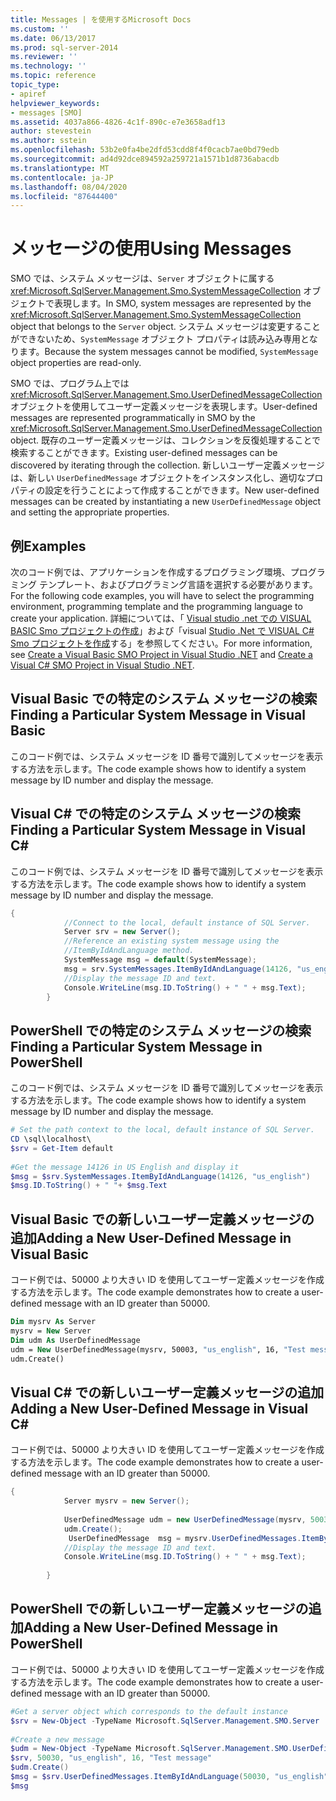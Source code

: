 ```yaml
---
title: Messages | を使用するMicrosoft Docs
ms.custom: ''
ms.date: 06/13/2017
ms.prod: sql-server-2014
ms.reviewer: ''
ms.technology: ''
ms.topic: reference
topic_type:
- apiref
helpviewer_keywords:
- messages [SMO]
ms.assetid: 4037a866-4826-4c1f-890c-e7e3658adf13
author: stevestein
ms.author: sstein
ms.openlocfilehash: 53b2e0fa4be2dfd53cdd8f4f0cacb7ae0bd79edb
ms.sourcegitcommit: ad4d92dce894592a259721a1571b1d8736abacdb
ms.translationtype: MT
ms.contentlocale: ja-JP
ms.lasthandoff: 08/04/2020
ms.locfileid: "87644400"
---
```

# <a name="using-messages"></a><span data-ttu-id="dc438-102">メッセージの使用</span><span class="sxs-lookup"><span data-stu-id="dc438-102">Using Messages</span></span>
  <span data-ttu-id="dc438-103">SMO では、システム メッセージは、`Server` オブジェクトに属する <xref:Microsoft.SqlServer.Management.Smo.SystemMessageCollection> オブジェクトで表現します。</span><span class="sxs-lookup"><span data-stu-id="dc438-103">In SMO, system messages are represented by the <xref:Microsoft.SqlServer.Management.Smo.SystemMessageCollection> object that belongs to the `Server` object.</span></span> <span data-ttu-id="dc438-104">システム メッセージは変更することができないため、`SystemMessage` オブジェクト プロパティは読み込み専用となります。</span><span class="sxs-lookup"><span data-stu-id="dc438-104">Because the system messages cannot be modified, `SystemMessage` object properties are read-only.</span></span>  
  
 <span data-ttu-id="dc438-105">SMO では、プログラム上では <xref:Microsoft.SqlServer.Management.Smo.UserDefinedMessageCollection> オブジェクトを使用してユーザー定義メッセージを表現します。</span><span class="sxs-lookup"><span data-stu-id="dc438-105">User-defined messages are represented programmatically in SMO by the <xref:Microsoft.SqlServer.Management.Smo.UserDefinedMessageCollection> object.</span></span> <span data-ttu-id="dc438-106">既存のユーザー定義メッセージは、コレクションを反復処理することで検索することができます。</span><span class="sxs-lookup"><span data-stu-id="dc438-106">Existing user-defined messages can be discovered by iterating through the collection.</span></span> <span data-ttu-id="dc438-107">新しいユーザー定義メッセージは、新しい `UserDefinedMessage` オブジェクトをインスタンス化し、適切なプロパティの設定を行うことによって作成することができます。</span><span class="sxs-lookup"><span data-stu-id="dc438-107">New user-defined messages can be created by instantiating a new `UserDefinedMessage` object and setting the appropriate properties.</span></span>  
  
## <a name="examples"></a><span data-ttu-id="dc438-108">例</span><span class="sxs-lookup"><span data-stu-id="dc438-108">Examples</span></span>  
 <span data-ttu-id="dc438-109">次のコード例では、アプリケーションを作成するプログラミング環境、プログラミング テンプレート、およびプログラミング言語を選択する必要があります。</span><span class="sxs-lookup"><span data-stu-id="dc438-109">For the following code examples, you will have to select the programming environment, programming template and the programming language to create your application.</span></span> <span data-ttu-id="dc438-110">詳細については、「 [Visual studio .net での VISUAL BASIC Smo プロジェクトの作成](../../../database-engine/dev-guide/create-a-visual-basic-smo-project-in-visual-studio-net.md)」および「visual [Studio .Net で VISUAL C&#35; Smo プロジェクトを作成](../how-to-create-a-visual-csharp-smo-project-in-visual-studio-net.md)する」を参照してください。</span><span class="sxs-lookup"><span data-stu-id="dc438-110">For more information, see [Create a Visual Basic SMO Project in Visual Studio .NET](../../../database-engine/dev-guide/create-a-visual-basic-smo-project-in-visual-studio-net.md) and [Create a Visual C&#35; SMO Project in Visual Studio .NET](../how-to-create-a-visual-csharp-smo-project-in-visual-studio-net.md).</span></span>  
  
## <a name="finding-a-particular-system-message-in-visual-basic"></a><span data-ttu-id="dc438-111">Visual Basic での特定のシステム メッセージの検索</span><span class="sxs-lookup"><span data-stu-id="dc438-111">Finding a Particular System Message in Visual Basic</span></span>  
 <span data-ttu-id="dc438-112">このコード例では、システム メッセージを ID 番号で識別してメッセージを表示する方法を示します。</span><span class="sxs-lookup"><span data-stu-id="dc438-112">The code example shows how to identify a system message by ID number and display the message.</span></span>  
  
<!-- TODO: review snippet reference  [!CODE [SMO How to#SMO_VBMessages1](SMO How to#SMO_VBMessages1)]  -->  
  
## <a name="finding-a-particular-system-message-in-visual-c"></a><span data-ttu-id="dc438-113">Visual C# での特定のシステム メッセージの検索</span><span class="sxs-lookup"><span data-stu-id="dc438-113">Finding a Particular System Message in Visual C#</span></span>  
 <span data-ttu-id="dc438-114">このコード例では、システム メッセージを ID 番号で識別してメッセージを表示する方法を示します。</span><span class="sxs-lookup"><span data-stu-id="dc438-114">The code example shows how to identify a system message by ID number and display the message.</span></span>  
  
```csharp
{  
            //Connect to the local, default instance of SQL Server.   
            Server srv = new Server();  
            //Reference an existing system message using the   
            //ItemByIdAndLanguage method.   
            SystemMessage msg = default(SystemMessage);  
            msg = srv.SystemMessages.ItemByIdAndLanguage(14126, "us_english");  
            //Display the message ID and text.   
            Console.WriteLine(msg.ID.ToString() + " " + msg.Text);  
        }  
```  
  
## <a name="finding-a-particular-system-message-in-powershell"></a><span data-ttu-id="dc438-115">PowerShell での特定のシステム メッセージの検索</span><span class="sxs-lookup"><span data-stu-id="dc438-115">Finding a Particular System Message in PowerShell</span></span>  
 <span data-ttu-id="dc438-116">このコード例では、システム メッセージを ID 番号で識別してメッセージを表示する方法を示します。</span><span class="sxs-lookup"><span data-stu-id="dc438-116">The code example shows how to identify a system message by ID number and display the message.</span></span>  
  
```powershell
# Set the path context to the local, default instance of SQL Server.  
CD \sql\localhost\  
$srv = Get-Item default  
  
#Get the message 14126 in US English and display it  
$msg = $srv.SystemMessages.ItemByIdAndLanguage(14126, "us_english")  
$msg.ID.ToString() + " "+ $msg.Text  
```  
  
## <a name="adding-a-new-user-defined-message-in-visual-basic"></a><span data-ttu-id="dc438-117">Visual Basic での新しいユーザー定義メッセージの追加</span><span class="sxs-lookup"><span data-stu-id="dc438-117">Adding a New User-Defined Message in Visual Basic</span></span>  
 <span data-ttu-id="dc438-118">コード例では、50000 より大きい ID を使用してユーザー定義メッセージを作成する方法を示します。</span><span class="sxs-lookup"><span data-stu-id="dc438-118">The code example demonstrates how to create a user-defined message with an ID greater than 50000.</span></span>  
  
```vb
Dim mysrv As Server  
mysrv = New Server  
Dim udm As UserDefinedMessage  
udm = New UserDefinedMessage(mysrv, 50003, "us_english", 16, "Test message")  
udm.Create()  
```  
  
## <a name="adding-a-new-user-defined-message-in-visual-c"></a><span data-ttu-id="dc438-119">Visual C# での新しいユーザー定義メッセージの追加</span><span class="sxs-lookup"><span data-stu-id="dc438-119">Adding a New User-Defined Message in Visual C#</span></span>  
 <span data-ttu-id="dc438-120">コード例では、50000 より大きい ID を使用してユーザー定義メッセージを作成する方法を示します。</span><span class="sxs-lookup"><span data-stu-id="dc438-120">The code example demonstrates how to create a user-defined message with an ID greater than 50000.</span></span>  
  
```csharp
{
            Server mysrv = new Server();  
  
            UserDefinedMessage udm = new UserDefinedMessage(mysrv, 50030, "us_english",16, "Test message");  
            udm.Create();  
             UserDefinedMessage  msg = mysrv.UserDefinedMessages.ItemByIdAndLanguage(50030, "us_english");  
            //Display the message ID and text.   
            Console.WriteLine(msg.ID.ToString() + " " + msg.Text);  
  
        }  
```  
  
## <a name="adding-a-new-user-defined-message-in-powershell"></a><span data-ttu-id="dc438-121">PowerShell での新しいユーザー定義メッセージの追加</span><span class="sxs-lookup"><span data-stu-id="dc438-121">Adding a New User-Defined Message in PowerShell</span></span>
 <span data-ttu-id="dc438-122">コード例では、50000 より大きい ID を使用してユーザー定義メッセージを作成する方法を示します。</span><span class="sxs-lookup"><span data-stu-id="dc438-122">The code example demonstrates how to create a user-defined message with an ID greater than 50000.</span></span>  
  
```powershell
#Get a server object which corresponds to the default instance  
$srv = New-Object -TypeName Microsoft.SqlServer.Management.SMO.Server  
  
#Create a new message
$udm = New-Object -TypeName Microsoft.SqlServer.Management.SMO.UserDefinedMessage -ArgumentList `  
$srv, 50030, "us_english", 16, "Test message"  
$udm.Create()  
$msg = $srv.UserDefinedMessages.ItemByIdAndLanguage(50030, "us_english");  
$msg  
```  
